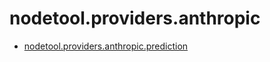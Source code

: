 # nodetool.providers.anthropic

- [nodetool.providers.anthropic.prediction](anthropic/prediction.md)
